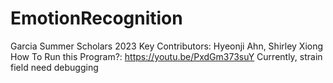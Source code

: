 ﻿# EmotionRecognition
 Garcia Summer Scholars 2023 
 Key Contributors: Hyeonji Ahn, Shirley Xiong
How To Run this Program?:  https://youtu.be/PxdGm373suY
Currently, strain field need debugging

